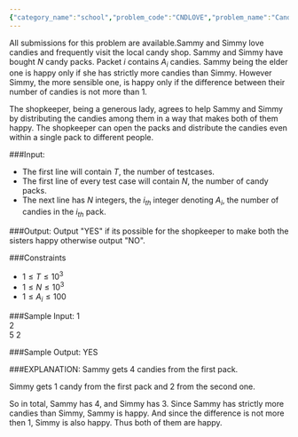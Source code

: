 ```yaml
---
{"category_name":"school","problem_code":"CNDLOVE","problem_name":"Candy Love","languages_supported":{"0":"C","1":"CPP14","2":"JAVA","3":"PYTH","4":"PYTH 3.5","5":"PYPY","6":"CS2","7":"PAS fpc","8":"PAS gpc","9":"RUBY","10":"PHP","11":"GO","12":"NODEJS","13":"HASK","14":"rust","15":"SCALA","16":"swift","17":"D","18":"PERL","19":"FORT","20":"WSPC","21":"ADA","22":"CAML","23":"ICK","24":"BF","25":"ASM","26":"CLPS","27":"PRLG","28":"ICON","29":"SCM qobi","30":"PIKE","31":"ST","32":"NICE","33":"LUA","34":"BASH","35":"NEM","36":"LISP sbcl","37":"LISP clisp","38":"SCM guile","39":"JS","40":"ERL","41":"TCL","42":"kotlin","43":"PERL6","44":"TEXT","45":"SCM chicken","46":"CLOJ","47":"COB","48":"FS"},"max_timelimit":1,"source_sizelimit":50000,"problem_author":"kr_abhinav","problem_tester":null,"date_added":"3-04-2018","tags":{"0":"kr_abhinav"},"time":{"view_start_date":1522873800,"submit_start_date":1522873800,"visible_start_date":1522873800,"end_date":1735669800},"is_direct_submittable":false,"layout":"problem"}
---
```

<span class="solution-visible-txt">All submissions for this problem are available.</span>Sammy and Simmy love candies and frequently visit the local candy shop. Sammy and Simmy have bought $N$ candy packs. Packet $i$ contains $A_{i}$ candies. Sammy being the elder one is happy only if she has strictly more candies than Simmy. However Simmy, the more sensible one, is happy only if the difference between their number of candies is not more than $1$.

The shopkeeper, being a generous lady, agrees to help Sammy and Simmy by distributing the candies among them in a way that makes both of them happy. The shopkeeper can open the packs and distribute the candies even within a single pack to different people.

###Input:
- The first line will contain $T$, the number of testcases.
- The first line of every test case will contain $N$, the number of candy packs.
- The next line has $N$ integers, the $i_{th}$ integer denoting $A_{i}$, 
   the number of candies in the $i_{th}$ pack.

###Output:
Output "YES" if its possible for the shopkeeper to make both the sisters happy otherwise output "NO".  

###Constraints 
- $1 \leq T \leq 10^3$
- $1 \leq N \leq 10^3$
- $1 \leq A_{i} \leq 100$

###Sample Input:
1  
2  
5 2  

###Sample Output:
YES  
	
###EXPLANATION:
Sammy gets 4 candies from the first pack.

Simmy gets 1 candy from the first pack and 2 from the second one.

So in total, Sammy has 4, and Simmy has 3. Since Sammy has strictly more candies than Simmy, Sammy is happy. And since the difference is not more then 1, Simmy is also happy. Thus both of them are happy.
